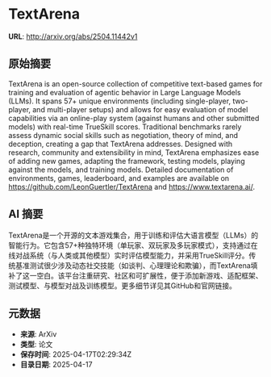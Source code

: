 # TextArena

**URL**: http://arxiv.org/abs/2504.11442v1

## 原始摘要

TextArena is an open-source collection of competitive text-based games for
training and evaluation of agentic behavior in Large Language Models (LLMs). It
spans 57+ unique environments (including single-player, two-player, and
multi-player setups) and allows for easy evaluation of model capabilities via
an online-play system (against humans and other submitted models) with
real-time TrueSkill scores. Traditional benchmarks rarely assess dynamic social
skills such as negotiation, theory of mind, and deception, creating a gap that
TextArena addresses. Designed with research, community and extensibility in
mind, TextArena emphasizes ease of adding new games, adapting the framework,
testing models, playing against the models, and training models. Detailed
documentation of environments, games, leaderboard, and examples are available
on https://github.com/LeonGuertler/TextArena and https://www.textarena.ai/.


## AI 摘要

TextArena是一个开源的文本游戏集合，用于训练和评估大语言模型（LLMs）的智能行为。它包含57+种独特环境（单玩家、双玩家及多玩家模式），支持通过在线对战系统（与人类或其他模型）实时评估模型能力，并采用TrueSkill评分。传统基准测试很少涉及动态社交技能（如谈判、心理理论和欺骗），而TextArena填补了这一空白。该平台注重研究、社区和可扩展性，便于添加新游戏、适配框架、测试模型、与模型对战及训练模型。更多细节详见其GitHub和官网链接。

## 元数据

- **来源**: ArXiv
- **类型**: 论文
- **保存时间**: 2025-04-17T02:29:34Z
- **目录日期**: 2025-04-17
